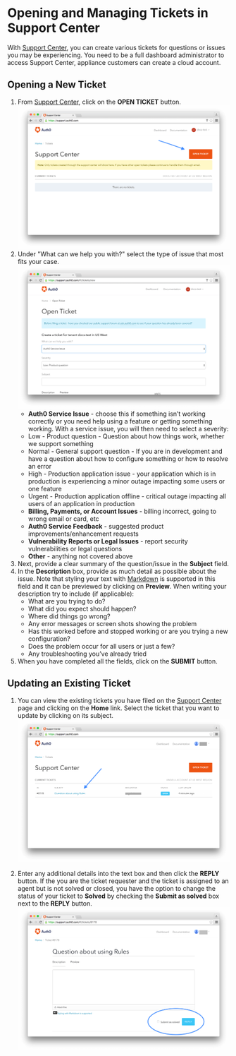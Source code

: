 # Opening and Managing Tickets in Support Center

With [Support Center](https://support.auth0.com), you can create various tickets for questions or issues you may be experiencing. You need to be a full dashboard administrator to access Support Center, appliance customers can create a cloud account.

## Opening a New Ticket

1. From [Support Center](https://support.auth0.com), click on the **OPEN TICKET** button.
![](/media/articles/support/open-ticket.png)
1.  Under "What can we help you with?" select the type of issue that most fits your case.
![](/media/articles/support/issue-types.png)
    * **Auth0 Service Issue** - choose this if something isn’t working correctly or you need help using a feature or getting something working. With a service issue, you will then need to select a severity:
  	* Low - Product question - Question about how things work, whether we support something
  	* Normal - General support question - If you are in development and have a question about how to configure something or how to resolve an error
  	* High - Production application issue - your application which is in production is experiencing a minor outage impacting some users or one feature
  	* Urgent - Production application offline - critical outage impacting all users of an application in production
    * **Billing, Payments, or Account Issues** - billing incorrect, going to wrong email or card, etc
    * **Auth0 Service Feedback** - suggested product improvements/enhancement requests
    * **Vulnerability Reports or Legal Issues** - report security vulnerabilities or legal questions
    * **Other** - anything not covered above
1. Next, provide a clear summary of the question/issue in the **Subject** field.
1. In the **Description** box, provide as much detail as possible about the issue. Note that styling your text with [Markdown](https://guides.github.com/features/mastering-markdown) is supported in this field and it can be previewed by clicking on **Preview**.
    When writing your description try to include (if applicable):
    * What are you trying to do?
    * What did you expect should happen?
    * Where did things go wrong?
    * Any error messages or screen shots showing the problem
    * Has this worked before and stopped working or are you trying a new configuration?
    * Does the problem occur for all users or just a few?
    * Any troubleshooting you’ve already tried
1. When you have completed all the fields, click on the **SUBMIT** button.

## Updating an Existing Ticket

1. You can view the existing tickets you have filed on the [Support Center](https://support.auth0.com) page and clicking on the **Home** link. Select the ticket that you want to update by clicking on its subject.
![](/media/articles/support/select-ticket.png)

1. Enter any additional details into the text box and then click the **REPLY** button. If the you are the ticket requester and the ticket is assigned to an agent but is not solved or closed, you have the option to change the status of your ticket to **Solved** by checking the **Submit as solved** box next to the **REPLY** button.
![](/media/articles/support/update-ticket.png)
